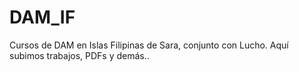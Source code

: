 # DAM_IF
Cursos de DAM en Islas Filipinas de Sara, conjunto con Lucho. Aquí subimos trabajos, PDFs y demás..
